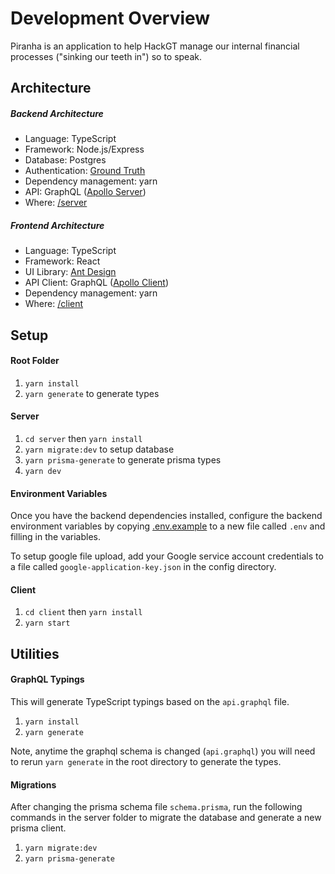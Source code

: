 # Development Overview

Piranha is an application to help HackGT manage our internal financial processes ("sinking our teeth in") so to speak.

## Architecture

##### Backend Architecture

- Language: TypeScript
- Framework: Node.js/Express
- Database: Postgres
- Authentication: [Ground Truth](https://github.com/hackgt/ground-truth)
- Dependency management: yarn
- API: GraphQL ([Apollo Server](https://www.apollographql.com/docs/apollo-server))
- Where: [/server](/frontend)

##### Frontend Architecture

- Language: TypeScript
- Framework: React
- UI Library: [Ant Design](https://ant.design)
- API Client: GraphQL ([Apollo Client](https://www.apollographql.com/docs/react/))
- Dependency management: yarn
- Where: [/client](/client)

## Setup

#### Root Folder
1. `yarn install`
2. `yarn generate` to generate types

#### Server
1. `cd server` then `yarn install`
2. `yarn migrate:dev` to setup database
3. `yarn prisma-generate` to generate prisma types
3. `yarn dev`


#### Environment Variables

Once you have the backend dependencies installed,
configure the backend environment variables by copying [.env.example](.env.example) to a new file called `.env` and filling in the variables.

To setup google file upload, add your Google service account credentials to a file called `google-application-key.json` in the config directory.

#### Client
1. `cd client` then `yarn install`
2. `yarn start`

## Utilities

#### GraphQL Typings

This will generate TypeScript typings based on the `api.graphql` file.
1. `yarn install`
2. `yarn generate`

Note, anytime the graphql schema is changed (`api.graphql`) you will need to rerun `yarn generate` in the root directory to generate the types.

#### Migrations

After changing the prisma schema file `schema.prisma`, run the following commands in the server folder to migrate the database and generate a new prisma client.

1. `yarn migrate:dev`
2. `yarn prisma-generate`
